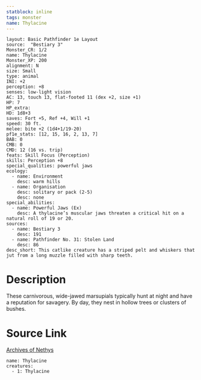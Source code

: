 ```yaml
---
statblock: inline
tags: monster
name: Thylacine
---
```

```statblock
layout: Basic Pathfinder 1e Layout
source:  "Bestiary 3"
Monster_CR: 1/2
name: Thylacine
Monster_XP: 200
alignment: N
size: Small
type: animal
INI: +2
perception: +8
senses: low-light vision
AC: 13, touch 13, flat-footed 11 (dex +2, size +1)
HP: 7
HP_extra: 
HD: 1d8+3
saves: Fort +5, Ref +4, Will +1
speed: 30 ft.
melee: bite +2 (1d4+1/19-20)
pf1e_stats: [12, 15, 16, 2, 13, 7]
BAB: 0
CMB: 0
CMD: 12 (16 vs. trip)
feats: Skill Focus (Perception)
skills: Perception +8
special_qualities: powerful jaws
ecology:
  - name: Environment
    desc: warm hills
  - name: Organisation
    desc: solitary or pack (2-5)
    desc: none
special_abilities:
  - name: Powerful Jaws (Ex)
    desc: A thylacine’s muscular jaws threaten a critical hit on a natural roll of 19 or 20.
sources:
  - name: Bestiary 3
    desc: 191
  - name: Pathfinder No. 31: Stolen Land
    desc: 86
desc_short: This catlike creature has a striped pelt and whiskers that jut from a long muzzle filled with sharp teeth.
```
# Description
These carnivorous, wide-jawed marsupials typically hunt at night and have a reputation for savagery. By day, they nest in hollow trees or clusters of bushes.
# Source Link
[Archives of Nethys](https://aonprd.com/MonsterDisplay.aspx?ItemName=Thylacine)
```encounter-table
name: Thylacine
creatures:
  - 1: Thylacine
```
